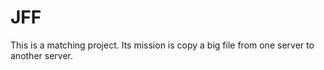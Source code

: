 JFF
===

This is a matching project. Its mission is copy a big file from one server to another server.
